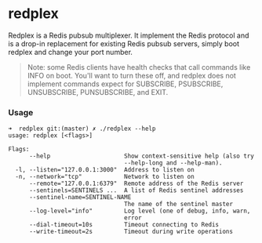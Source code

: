# redplex

Redplex is a Redis pubsub multiplexer. It implement the Redis protocol and is a drop-in replacement for existing Redis pubsub servers, simply boot redplex and change your port number.

> Note: some Redis clients have health checks that call commands like INFO on boot. You'll want to turn these off, and redplex does not implement commands expect for SUBSCRIBE, PSUBSCRIBE, UNSUBSCRIBE, PUNSUBSCRIBE, and EXIT. 

### Usage

```
➜  redplex git:(master) ✗ ./redplex --help
usage: redplex [<flags>]

Flags:
      --help                     Show context-sensitive help (also try
                                 --help-long and --help-man).
  -l, --listen="127.0.0.1:3000"  Address to listen on
  -n, --network="tcp"            Network to listen on
      --remote="127.0.0.1:6379"  Remote address of the Redis server
      --sentinels=SENTINELS ...  A list of Redis sentinel addresses
      --sentinel-name=SENTINEL-NAME
                                 The name of the sentinel master
      --log-level="info"         Log level (one of debug, info, warn,
                                 error
      --dial-timeout=10s         Timeout connecting to Redis
      --write-timeout=2s         Timeout during write operations
```
